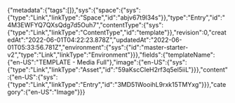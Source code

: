 {"metadata":{"tags":[]},"sys":{"space":{"sys":{"type":"Link","linkType":"Space","id":"abjv67t9l34s"}},"type":"Entry","id":"4M3EWFYQ7QXsQdg7d5Ouh7","contentType":{"sys":{"type":"Link","linkType":"ContentType","id":"template"}},"revision":0,"createdAt":"2022-06-01T04:22:23.878Z","updatedAt":"2022-06-01T05:33:56.781Z","environment":{"sys":{"id":"master-starter-v2","type":"Link","linkType":"Environment"}}},"fields":{"templateName":{"en-US":"TEMPLATE - Media Full"},"image":{"en-US":{"sys":{"type":"Link","linkType":"Asset","id":"59aKscCIeH2rf3q5el5iiL"}}},"content":{"en-US":{"sys":{"type":"Link","linkType":"Entry","id":"3MD51WooihL9rxk15TMYxg"}}},"category":{"en-US":"Image"}}}